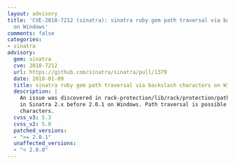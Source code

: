 ```yaml
---
layout: advisory
title: 'CVE-2018-7212 (sinatra): sinatra ruby gem path traversal via backslash characters
  on Windows'
comments: false
categories:
- sinatra
advisory:
  gem: sinatra
  cve: 2018-7212
  url: https://github.com/sinatra/sinatra/pull/1379
  date: 2018-01-09
  title: sinatra ruby gem path traversal via backslash characters on Windows
  description: |
    An issue was discovered in rack-protection/lib/rack/protection/path_traversal.rb
    in Sinatra 2.x before 2.0.1 on Windows. Path traversal is possible via backslash
    characters.
  cvss_v3: 5.3
  cvss_v2: 5.0
  patched_versions:
  - ">= 2.0.1"
  unaffected_versions:
  - "< 2.0.0"
---
```

